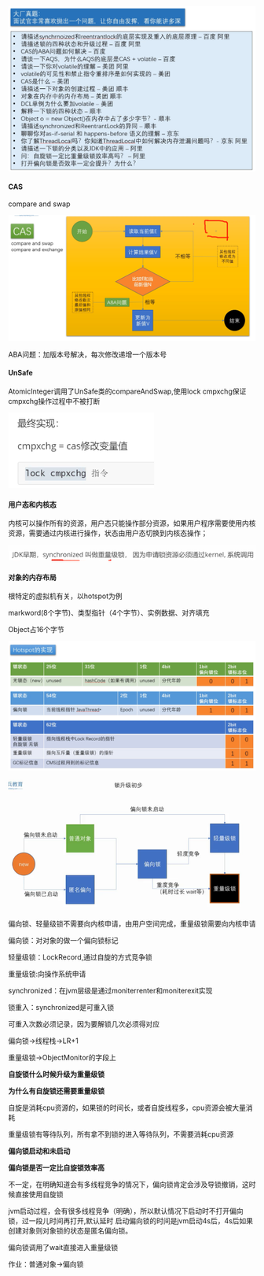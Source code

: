 ![image-20200810081235341](1-synchronized新版深入详解.assets/image-20200810081235341.png)

#### CAS

compare and swap

![image-20200810081833294](1-synchronized新版深入详解.assets/image-20200810081833294.png)

ABA问题：加版本号解决，每次修改递增一个版本号

#### UnSafe

AtomicInteger调用了UnSafe类的compareAndSwap,使用lock cmpxchg保证cmpxchg操作过程中不被打断

![image-20200810083204045](1-synchronized新版深入详解.assets/image-20200810083204045.png)

#### 用户态和内核态

内核可以操作所有的资源，用户态只能操作部分资源，如果用户程序需要使用内核资源，需要通过内核进行操作，状态由用户态切换到内核态操作；

![image-20200810083832817](1-synchronized新版深入详解.assets/image-20200810083832817.png)

#### 对象的内存布局

根特定的虚拟机有关，以hotspot为例

markword(8个字节)、类型指针（4个字节）、实例数据、对齐填充

Object占16个字节

![image-20200810085616408](1-synchronized新版深入详解.assets/image-20200810085616408.png)

![image-20200810105831722](1-synchronized新版深入详解.assets/image-20200810105831722.png)

偏向锁、轻量级锁不需要向内核申请，由用户空间完成，重量级锁需要向内核申请

偏向锁：对对象的做一个偏向锁标记

轻量级锁：LockRecord,通过自旋的方式竞争锁

重量级锁:向操作系统申请

synchronized：在jvm层级是通过moniterrenter和moniterexit实现

锁重入：synchronized是可重入锁

可重入次数必须记录，因为要解锁几次必须得对应

偏向锁->线程栈->LR+1

重量级锁->ObjectMonitor的字段上

**自旋锁什么时候升级为重量级锁**

**为什么有自旋锁还需要重量级锁**

自旋是消耗cpu资源的，如果锁的时间长，或者自旋线程多，cpu资源会被大量消耗

重量级锁有等待队列，所有拿不到锁的进入等待队列，不需要消耗cpu资源

**偏向锁启动和未启动**

**偏向锁是否一定比自旋锁效率高**

不一定，在明确知道会有多线程竞争的情况下，偏向锁肯定会涉及导锁撤销，这时候直接使用自旋锁

jvm启动过程，会有很多线程竞争（明确），所以默认情况下启动时不打开偏向锁，过一段儿时间再打开,默认延时
启动偏向锁的时间是jvm启动4s后，4s后如果创建对象则对象锁的状态是匿名偏向锁。

偏向锁调用了wait直接进入重量级锁

作业：普通对象->偏向锁

